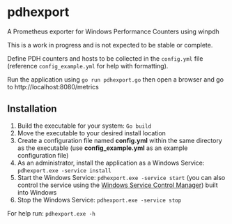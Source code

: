 # pdhexport
A Prometheus exporter for Windows Performance Counters using winpdh

This is a work in progress and is not expected to be stable or complete.

Define PDH counters and hosts to be collected in the `config.yml` file (reference `config_example.yml` for help with formatting).

Run the application using `go run pdhexport.go` then open a browser and go to http://localhost:8080/metrics

## Installation
1. Build the executable for your system: `Go build`
2. Move the executable to your desired install location
3. Create a configuration file named **config.yml** within the same directory as the executable (use **config_example.yml** as an example configuration file)
4. As an administrator, install the application as a Windows Service: `pdhexport.exe -service install`
5. Start the Windows Service: `pdhexport.exe -service start` (you can also control the service using the [Windows Service Control Manager](https://en.wikipedia.org/wiki/Service_Control_Manager)) built into Windows
6. Stop the Windows Service: `pdhexport.exe -service stop`

For help run: `pdhexport.exe -h`
